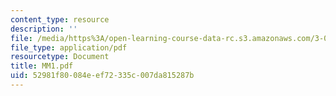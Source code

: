 ```yaml
---
content_type: resource
description: ''
file: /media/https%3A/open-learning-course-data-rc.s3.amazonaws.com/3-094-materials-in-human-experience-spring-2004/52981f80084eef72335c007da815287b_MM1.pdf
file_type: application/pdf
resourcetype: Document
title: MM1.pdf
uid: 52981f80-084e-ef72-335c-007da815287b
---
```

